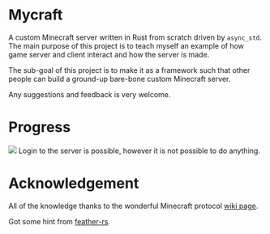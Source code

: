 # Mycraft

A custom Minecraft server written in Rust from scratch driven by `async_std`. The main purpose of this project
is to teach myself an example of how game server and client interact and how the server is made.

The sub-goal of this project is to make it as a framework such that other people can build a ground-up
bare-bone custom Minecraft server.

Any suggestions and feedback is very welcome.

# Progress
<img src="https://github.com/zynaxsoft/mycraft-rs/blob/master/pics/demo-1.png">
Login to the server is possible, however it is not possible to do anything.

# Acknowledgement

All of the knowledge thanks to the wonderful Minecraft protocol [wiki page](https://wiki.vg/Main_Page).

Got some hint from [feather-rs](https://github.com/feather-rs).
